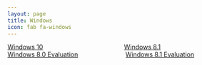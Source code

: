 ```yaml
---
layout: page
title: Windows
icon: fab fa-windows
---
```

<a name="mswin"></a>
<div class="columns">
  <div class="column">
    <a class="button is-large is-fullwidth is-rounded" href="https://www.microsoft.com/en-us/software-download/windows10ISO" target="_blank"><span>Windows 10</span></a>
  </div>
  <div class="column">
    <a class="button is-large is-fullwidth is-rounded" href="https://www.microsoft.com/en-us/software-download/windows8ISO" target="_blank"><span>Windows 8.1</span></a>
  </div>
</div>
<div class="columns">
  <div class="column">
    <a class="button is-large is-fullwidth is-rounded" href="https://drive.google.com/drive/folders/1tUFf3pxXUajyuVlAVsQNiJ7Iai3vQKPD?usp=sharing" target="_blank"><span>Windows 8.0 Evaluation</span></a>
  </div>
  <div class="column">
    <a class="button is-large is-fullwidth is-rounded" href="https://drive.google.com/drive/folders/1Xc5k3Sx-1GpHo2PqqytF5_kcqi5qPwwC?usp=sharing" target="_blank"><span>Windows 8.1 Evaluation</span></a>
  </div>
</div>
